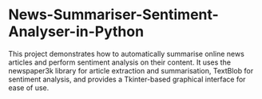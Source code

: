 # News-Summariser-Sentiment-Analyser-in-Python
This project demonstrates how to automatically summarise online news articles and perform sentiment analysis on their content. It uses the newspaper3k library for article extraction and summarisation, TextBlob for sentiment analysis, and provides a Tkinter-based graphical interface for ease of use. 
